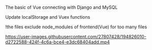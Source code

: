 The basic of Vue connecting with Django and MySQL

Update localStorage and Vuex functions 

!the files exclude node_modules of frontend(Vue) for too many files





https://user-images.githubusercontent.com/27807428/194826010-d2722588-424f-4c6a-bce4-e3dc68404add.mp4

